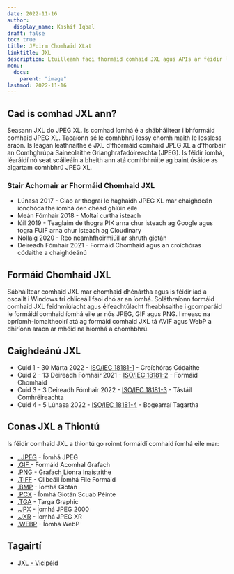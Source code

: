 ```yaml
---
date: 2022-11-16
author:
  display_name: Kashif Iqbal
draft: false
toc: true
title: JFoirm Chomhaid XLat
linktitle: JXL
description: Ltuilleamh faoi fhormáid comhaid JXL agus APIs ar féidir leo comhad JXL a chruthú agus a oscailts.
menu:
  docs:
    parent: "image"
lastmod: 2022-11-16
---
```


## Cad is comhad JXL ann?

Seasann JXL do JPEG XL. Is comhad íomhá é a shábháiltear i bhformáid comhaid JPEG XL. Tacaíonn sé le comhbhrú lossy chomh maith le lossless araon. Is leagan leathnaithe é JXL d’fhormáid comhaid JPEG XL a d’fhorbair an Comhghrúpa Saineolaithe Grianghrafadóireachta (JPEG). Is féidir íomhá, léaráidí nó seat scáileáin a bheith ann atá comhbhrúite ag baint úsáide as algartam comhbhrú JPEG XL.

### Stair Achomair ar Fhormáid Chomhaid JXL

 * Lúnasa 2017 - Glao ar thograí le haghaidh JPEG XL mar chaighdeán ionchódaithe íomhá den chéad ghlúin eile
 * Meán Fómhair 2018 - Moltaí curtha isteach
 * Iúil 2019 - Teaglaim de thogra PIK arna chur isteach ag Google agus togra FUIF arna chur isteach ag Cloudinary
 * Nollaig 2020 - Reo neamhfhoirmiúil ar shruth giotán
 * Deireadh Fómhair 2021 - Formáid Chomhaid agus an croíchóras códaithe a chaighdeánú

## Formáid Chomhaid JXL

Sábháiltear comhaid JXL mar chomhaid dhénártha agus is féidir iad a oscailt i Windows trí chliceáil faoi dhó ar an íomhá. Soláthraíonn formáid comhaid JXL feidhmiúlacht agus éifeachtúlacht fheabhsaithe i gcomparáid le formáidí comhaid íomhá eile ar nós JPEG, GIF agus PNG. I measc na bpríomh-iomaitheoirí atá ag formáid comhaid JXL tá AVIF agus WebP a dhíríonn araon ar mhéid na híomhá a chomhbhrú.

## Caighdeánú JXL

 * Cuid 1 - 30 Márta 2022 - [ISO/IEC 18181-1](https://www.iso.org/standard/77977.html) - Croíchóras Códaithe
 * Cuid 2 - 13 Deireadh Fómhair 2021 - [ISO/IEC 18181-2](https://www.iso.org/standard/80617.html) - Formáid Chomhaid
 * Cuid 3 - 3 Deireadh Fómhair 2022 - [ISO/IEC 18181-3](https://www.iso.org/standard/80618.html) - Tástáil Comhréireachta
 * Cuid 4 - 5 Lúnasa 2022 - [ISO/IEC 18181-4](https://www.iso.org/standard/80619.html) - Bogearraí Tagartha

## Conas JXL a Thiontú

Is féidir comhaid JXL a thiontú go roinnt formáidí comhaid íomhá eile mar:

 * [. JPEG](/image/jpeg/) - Íomhá JPEG
 * [.GIF ](/image/gif/) - Formáid Acomhal Grafach
 * [.PNG](/image/png/) - Grafach Líonra Inaistrithe
 * [.TIFF](/image/tiff/) - Clibeáil Íomhá File Formáid
 * [.BMP](/image/bmp/) - Íomhá Giotán
 * [.PCX](/image/pcx/) - Íomhá Giotán Scuab Péinte
 * [.TGA](/image/tga/) - Targa Graphic
 * [.JPX](/image/jpx/) - Íomhá JPEG 2000
 * [.JXR](/image/jxr/) - Íomhá JPEG XR
 * [.WEBP](/image/webp/) - Íomhá WebP

## Tagairtí

 * [JXL - Vicipéid](https://ga.wikipedia.org/wiki/JPEG_XL)


